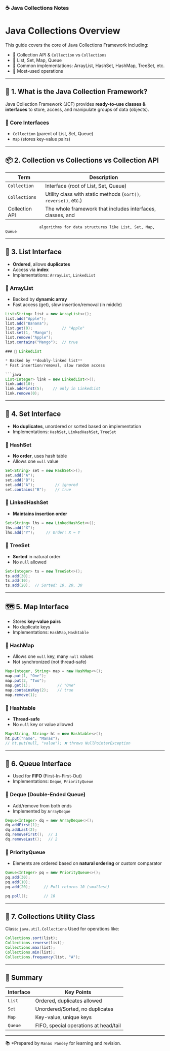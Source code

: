 

### ☕️ Java Collections Notes


# Java Collections Overview

This guide covers the core of Java Collections Framework including:

- 🔹 Collection API & `Collection` vs `Collections`
- 🔹 List, Set, Map, Queue
- 🔹 Common implementations: ArrayList, HashSet, HashMap, TreeSet, etc.
- 🔹 Most-used operations

---

## 🧠 1. What is the Java Collection Framework?

Java Collection Framework (JCF) provides **ready-to-use classes & interfaces** to
store, access, and manipulate groups of data (objects).

### 🔸 Core Interfaces
- `Collection` (parent of List, Set, Queue)
- `Map` (stores key-value pairs)

---

## 📦 2. Collection vs Collections vs Collection API

| Term         | Description |
|--------------|-------------|
| `Collection` | Interface (root of List, Set, Queue)  
| `Collections`| Utility class with static methods (`sort()`, `reverse()`, etc.)  
| Collection API | The whole framework that includes interfaces, classes, and
                   algorithms for data structures like List, Set, Map, Queue  

---

## 📃 3. List Interface

- **Ordered**, allows **duplicates**
- Access via **index**
- Implementations: `ArrayList`, `LinkedList`

### 🔹 ArrayList

- Backed by **dynamic array**
- Fast access (get), slow insertion/removal (in middle)

```java
List<String> list = new ArrayList<>();
list.add("Apple");
list.add("Banana");
list.get(0);             // "Apple"
list.set(1, "Mango");
list.remove("Apple");
list.contains("Mango");  // true

### 🔹 LinkedList

* Backed by **doubly-linked list**
* Fast insertion/removal, slow random access

```java
List<Integer> link = new LinkedList<>();
link.add(10);
link.addFirst(5);    // only in LinkedList
link.remove(0);
```

---

## 🔢 4. Set Interface

* **No duplicates**, unordered or sorted based on implementation
* Implementations: `HashSet`, `LinkedHashSet`, `TreeSet`

### 🔹 HashSet

* **No order**, uses hash table
* Allows one `null` value

```java
Set<String> set = new HashSet<>();
set.add("A");
set.add("B");
set.add("A");         // ignored
set.contains("B");    // true
```

### 🔹 LinkedHashSet

* **Maintains insertion order**

```java
Set<String> lhs = new LinkedHashSet<>();
lhs.add("X");
lhs.add("Y");     // Order: X → Y
```

### 🔹 TreeSet

* **Sorted** in natural order
* No `null` allowed

```java
Set<Integer> ts = new TreeSet<>();
ts.add(30);
ts.add(10);
ts.add(20);  // Sorted: 10, 20, 30
```

---

## 🗺️ 5. Map Interface

* Stores **key-value pairs**
* No duplicate keys
* Implementations: `HashMap`, `Hashtable`

### 🔹 HashMap

* Allows one `null` key, many `null` values
* Not synchronized (not thread-safe)

```java
Map<Integer, String> map = new HashMap<>();
map.put(1, "One");
map.put(2, "Two");
map.get(1);            // "One"
map.containsKey(2);    // true
map.remove(1);
```

### 🔹 Hashtable

* **Thread-safe**
* No `null` key or value allowed

```java
Map<String, String> ht = new Hashtable<>();
ht.put("name", "Manas");
// ht.put(null, "value"); ❌ throws NullPointerException
```

---

## 🔁 6. Queue Interface

* Used for **FIFO** (First-In-First-Out)
* Implementations: `Deque`, `PriorityQueue`

### 🔹 Deque (Double-Ended Queue)

* Add/remove from both ends
* Implemented by `ArrayDeque`

```java
Deque<Integer> dq = new ArrayDeque<>();
dq.addFirst(1);
dq.addLast(2);
dq.removeFirst();  // 1
dq.removeLast();   // 2
```

### 🔹 PriorityQueue

* Elements are ordered based on **natural ordering** or custom comparator

```java
Queue<Integer> pq = new PriorityQueue<>();
pq.add(30);
pq.add(10);
pq.add(20);      // Poll returns 10 (smallest)

pq.poll();       // 10
```

---

## 🔧 7. Collections Utility Class

Class: `java.util.Collections`
Used for operations like:

```java
Collections.sort(list);
Collections.reverse(list);
Collections.max(list);
Collections.min(list);
Collections.frequency(list, "A");
```

---

## 📝 Summary

| Interface | Key Points                            |
| --------- | ------------------------------------- |
| `List`    | Ordered, duplicates allowed           |
| `Set`     | Unordered/Sorted, no duplicates       |
| `Map`     | Key-value, unique keys                |
| `Queue`   | FIFO, special operations at head/tail |

---

📚 *Prepared by ```Manas Pandey``` for learning and revision.
